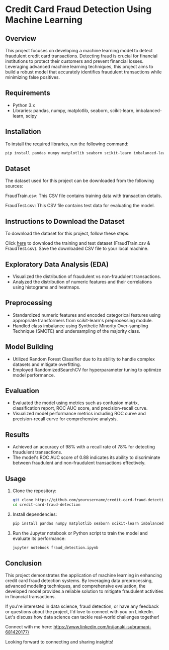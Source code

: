 # Credit Card Fraud Detection Using Machine Learning

## Overview

This project focuses on developing a machine learning model to detect fraudulent credit card transactions. Detecting fraud is crucial for financial institutions to protect their customers and prevent financial losses. Leveraging advanced machine learning techniques, this project aims to build a robust model that accurately identifies fraudulent transactions while minimizing false positives.

## Requirements

- Python 3.x
- Libraries: pandas, numpy, matplotlib, seaborn, scikit-learn, imbalanced-learn, scipy

## Installation

To install the required libraries, run the following command:

```bash
pip install pandas numpy matplotlib seaborn scikit-learn imbalanced-learn scipy
```

## Dataset

The dataset used for this project can be downloaded from the following sources:

FraudTrain.csv: This CSV file contains training data with transaction details.

FraudTest.csv: This CSV file contains test data for evaluating the model.

## Instructions to Download the Dataset

To download the dataset for this project, follow these steps:

Click [here](https://www.kaggle.com/datasets/kartik2112/fraud-detection) to download the training and test dataset (FraudTrain.csv & FraudTest.csv).
Save the downloaded CSV file to your local machine.


## Exploratory Data Analysis (EDA)

- Visualized the distribution of fraudulent vs non-fraudulent transactions.
- Analyzed the distribution of numeric features and their correlations using histograms and heatmaps.

## Preprocessing

- Standardized numeric features and encoded categorical features using appropriate transformers from scikit-learn's preprocessing module.
- Handled class imbalance using Synthetic Minority Over-sampling Technique (SMOTE) and undersampling of the majority class.

## Model Building

- Utilized Random Forest Classifier due to its ability to handle complex datasets and mitigate overfitting.
- Employed RandomizedSearchCV for hyperparameter tuning to optimize model performance.

## Evaluation

- Evaluated the model using metrics such as confusion matrix, classification report, ROC AUC score, and precision-recall curve.
- Visualized model performance metrics including ROC curve and precision-recall curve for comprehensive analysis.

## Results

- Achieved an accuracy of 98% with a recall rate of 78% for detecting fraudulent transactions.
- The model's ROC AUC score of 0.88 indicates its ability to discriminate between fraudulent and non-fraudulent transactions effectively.

## Usage

1. Clone the repository:

   ```bash
   git clone https://github.com/yourusername/credit-card-fraud-detection.git
   cd credit-card-fraud-detection
   ```

2. Install dependencies:

   ```bash
   pip install pandas numpy matplotlib seaborn scikit-learn imbalanced-learn scipy
   ```

3. Run the Jupyter notebook or Python script to train the model and evaluate its performance:

   ```bash
   jupyter notebook fraud_detection.ipynb
   ```

## Conclusion

This project demonstrates the application of machine learning in enhancing credit card fraud detection systems. By leveraging data preprocessing, advanced modeling techniques, and comprehensive evaluation, the developed model provides a reliable solution to mitigate fraudulent activities in financial transactions.

If you're interested in data science, fraud detection, or have any feedback or questions about the project, I'd love to connect with you on LinkedIn. Let's discuss how data science can tackle real-world challenges together!

Connect with me here:  https://www.linkedin.com/in/janaki-subramani-681420177/

Looking forward to connecting and sharing insights!
